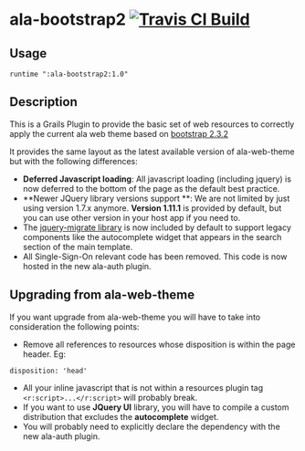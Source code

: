 # ala-bootstrap2 [![Travis CI Build](https://travis-ci.org/AtlasOfLivingAustralia/ala-bootstrap2.svg?branch=master)](https://travis-ci.org/AtlasOfLivingAustralia/ala-bootstrap2)

## Usage
```
runtime ":ala-bootstrap2:1.0"
```

## Description
This is a Grails Plugin to provide the basic set of web resources to correctly apply the current ala web theme based on [bootstrap 2.3.2](http://bootstrapdocs.com/v2.3.2/docs/)

It provides the same layout as the latest available version of ala-web-theme but with the following differences:

- **Deferred Javascript loading**: All javascript loading (including jquery) is now deferred to the bottom of the page as the default best practice.
- **Newer JQuery library versions support **: We are not limited by just using version 1.7.x anymore. **Version 1.11.1** is provided by default, but you can use other version in your host app if you need to.
- The [jquery-migrate library](https://github.com/jquery/jquery-migrate/) is now included by default to support legacy components like the autocomplete widget that appears in the search section of the main template.
- All Single-Sign-On relevant code has been removed. This code is now hosted in the new ala-auth plugin.

## Upgrading from ala-web-theme

If you want upgrade from ala-web-theme you will have to take into consideration the following points:

- Remove all references to resources whose disposition is within the page header. Eg:
```
disposition: 'head'
```
- All your inline javascript that is not within a resources plugin tag ```<r:script>...</r:script>``` will probably break.
- If you want to use **JQuery UI** library, you will have to compile a custom distribution that excludes the **autocomplete** widget.
- You will probably need to explicitly declare the dependency with the new ala-auth plugin.
